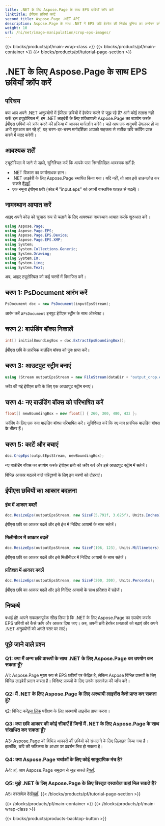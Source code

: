 ```yaml
---
title: .NET के लिए Aspose.Page के साथ EPS छवियाँ क्रॉप करें
linktitle: ईपीएस छवियाँ काटें
second_title: Aspose.Page .NET API
description: Aspose.Page के साथ .NET में EPS छवि हेरफेर की निर्बाध दुनिया का अन्वेषण करें। आश्चर्यजनक परिणामों के लिए छवियों को सहजता से काटें और आकार बदलें।
weight: 10
url: /hi/net/image-manipulation/crop-eps-images/
---
```


{{< blocks/products/pf/main-wrap-class >}}
{{< blocks/products/pf/main-container >}}
{{< blocks/products/pf/tutorial-page-section >}}

# .NET के लिए Aspose.Page के साथ EPS छवियाँ क्रॉप करें

## परिचय

क्या आप अपने .NET अनुप्रयोगों में ईपीएस छवियों में हेरफेर करने से जूझ रहे हैं? आगे कोई तलाश नहीं करें! इस ट्यूटोरियल में, हम .NET लाइब्रेरी के लिए शक्तिशाली Aspose.Page का उपयोग करके ईपीएस छवियों को क्रॉप करने की प्रक्रिया में आपका मार्गदर्शन करेंगे। चाहे आप एक अनुभवी डेवलपर हों या अभी शुरुआत कर रहे हों, यह चरण-दर-चरण मार्गदर्शिका आपको सहजता से सटीक छवि क्रॉपिंग प्राप्त करने में मदद करेगी।

## आवश्यक शर्तें

ट्यूटोरियल में जाने से पहले, सुनिश्चित करें कि आपके पास निम्नलिखित आवश्यक शर्तें हैं:

- .NET विकास का कार्यसाधक ज्ञान।
-  .NET लाइब्रेरी के लिए Aspose.Page स्थापित किया गया। यदि नहीं, तो आप इसे डाउनलोड कर सकते हैं[यहाँ](https://releases.aspose.com/page/net/).
- एक नमूना ईपीएस छवि (कोड में "input.eps" को अपनी वास्तविक फ़ाइल से बदलें)।

## नामस्थान आयात करें

आइए अपने कोड को सुचारू रूप से चलाने के लिए आवश्यक नामस्थान आयात करके शुरुआत करें। 

```csharp
using Aspose.Page;
using Aspose.Page.EPS;
using Aspose.Page.EPS.Device;
using Aspose.Page.EPS.XMP;
using System;
using System.Collections.Generic;
using System.Drawing;
using System.IO;
using System.Linq;
using System.Text;
```

अब, आइए ट्यूटोरियल को कई चरणों में विभाजित करें।

## चरण 1: PsDocument आरंभ करें

```csharp
PsDocument doc = new PsDocument(inputEpsStream);
```

 आरंभ करें a`PsDocument` इनपुट ईपीएस स्ट्रीम के साथ ऑब्जेक्ट।

## चरण 2: बाउंडिंग बॉक्स निकालें

```csharp
int[] initialBoundingBox = doc.ExtractEpsBoundingBox();
```

ईपीएस छवि के प्रारंभिक बाउंडिंग बॉक्स को पुनः प्राप्त करें।

## चरण 3: आउटपुट स्ट्रीम बनाएं

```csharp
using (Stream outputEpsStream = new FileStream(dataDir + "output_crop.eps", FileMode.Create, FileAccess.Write))
```

क्रॉप की गई ईपीएस छवि के लिए एक आउटपुट स्ट्रीम बनाएं।

## चरण 4: नए बाउंडिंग बॉक्स को परिभाषित करें

```csharp
float[] newBoundingBox = new float[] { 260, 300, 480, 432 };
```

क्रॉपिंग के लिए एक नया बाउंडिंग बॉक्स परिभाषित करें। सुनिश्चित करें कि नए मान प्रारंभिक बाउंडिंग बॉक्स के भीतर हैं।

## चरण 5: काटें और बचाएं

```csharp
doc.CropEps(outputEpsStream, newBoundingBox);
```

नए बाउंडिंग बॉक्स का उपयोग करके ईपीएस छवि को क्रॉप करें और इसे आउटपुट स्ट्रीम में सहेजें।

विभिन्न आकार बदलने वाले परिदृश्यों के लिए इन चरणों को दोहराएं।

## ईपीएस छवियों का आकार बदलना

### इंच में आकार बदलें

```csharp
doc.ResizeEps(outputEpsStream, new SizeF(5.791f, 3.625f), Units.Inches);
```

ईपीएस छवि का आकार बदलें और इसे इंच में निर्दिष्ट आयामों के साथ सहेजें।

### मिलीमीटर में आकार बदलें

```csharp
doc.ResizeEps(outputEpsStream, new SizeF(196, 123), Units.Millimeters);
```

ईपीएस छवि का आकार बदलें और इसे मिलीमीटर में निर्दिष्ट आयामों के साथ सहेजें।

### प्रतिशत में आकार बदलें

```csharp
doc.ResizeEps(outputEpsStream, new SizeF(200, 200), Units.Percents);
```

ईपीएस छवि का आकार बदलें और इसे निर्दिष्ट आयामों के साथ प्रतिशत में सहेजें।

## निष्कर्ष

बधाई हो! आपने सफलतापूर्वक सीख लिया है कि .NET के लिए Aspose.Page का उपयोग करके EPS छवियों को कैसे क्रॉप और आकार दिया जाए। अब, अपनी छवि हेरफेर क्षमताओं को बढ़ाएं और अपने .NET अनुप्रयोगों को अगले स्तर पर लाएं।

## पूछे जाने वाले प्रश्न

### Q1: क्या मैं अन्य छवि प्रारूपों के साथ .NET के लिए Aspose.Page का उपयोग कर सकता हूँ?

A1: Aspose.Page मुख्य रूप से EPS छवियों पर केंद्रित है, लेकिन Aspose विभिन्न प्रारूपों के लिए विभिन्न लाइब्रेरी प्रदान करता है। विशिष्ट प्रारूपों के लिए उनके दस्तावेज़ की जाँच करें।

### Q2: मैं .NET के लिए Aspose.Page के लिए अस्थायी लाइसेंस कैसे प्राप्त कर सकता हूं?

 ए2: विजिट करें[इस लिंक](https://purchase.aspose.com/temporary-license/) परीक्षण के लिए अस्थायी लाइसेंस प्राप्त करना।

### Q3: क्या छवि आकार की कोई सीमाएँ हैं जिन्हें मैं .NET के लिए Aspose.Page के साथ संसाधित कर सकता हूँ?

A3: Aspose.Page को विभिन्न आकारों की छवियों को संभालने के लिए डिज़ाइन किया गया है। हालाँकि, छवि की जटिलता के आधार पर प्रदर्शन भिन्न हो सकता है।

### Q4: क्या Aspose.Page चर्चाओं के लिए कोई सामुदायिक मंच है?

 A4: हां, आप Aspose.Page समुदाय से जुड़ सकते हैं[यहाँ](https://forum.aspose.com/c/page/39).

### Q5: मुझे .NET के लिए Aspose.Page के लिए विस्तृत दस्तावेज़ कहां मिल सकते हैं?

 A5: दस्तावेज़ देखें[यहाँ](https://reference.aspose.com/page/net/).
{{< /blocks/products/pf/tutorial-page-section >}}

{{< /blocks/products/pf/main-container >}}
{{< /blocks/products/pf/main-wrap-class >}}

{{< blocks/products/products-backtop-button >}}
